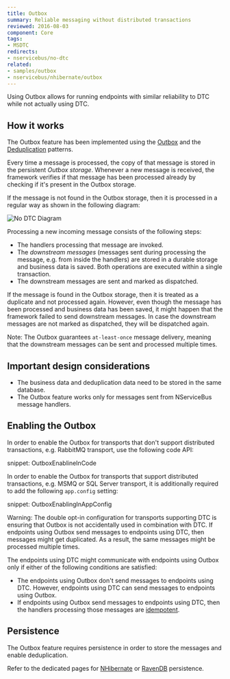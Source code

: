 ```yaml
---
title: Outbox
summary: Reliable messaging without distributed transactions
reviewed: 2016-08-03
component: Core
tags:
- MSDTC
redirects:
- nservicebus/no-dtc
related:
- samples/outbox
- nservicebus/nhibernate/outbox
---
```


Using Outbox allows for running endpoints with similar reliability to DTC while not actually using DTC.


## How it works

The Outbox feature has been implemented using the [Outbox](http://gistlabs.com/2014/05/the-outbox/) and the [Deduplication](https://en.wikipedia.org/wiki/Data_deduplication#In-line_deduplication) patterns.

Every time a message is processed, the copy of that message is stored in the persistent _Outbox storage_. Whenever a new message is received, the framework verifies if that message has been processed already by checking if it's present in the Outbox storage. 

If the message is not found in the Outbox storage, then it is processed in a regular way 
as shown in the following diagram:

![No DTC Diagram](outbox.png)

Processing a new incoming message consists of the following steps:

- The handlers processing that message are invoked.
- The _downstream messages_ (messages sent during processing the message, e.g. from inside the handlers) are stored in a durable storage and business data is saved. Both operations are executed within a single transaction.
- The downstream messages are sent and marked as dispatched.

If the message is found in the Outbox storage, then it is treated as a duplicate and not processed again. However, even though the message has been processed and business data has been saved, it might happen that the framework failed to send downstream messages. In case the downstream messages are not marked as dispatched, they will be dispatched again. 

Note: The Outbox guarantees `at-least-once` message delivery, meaning that the downstream messages can be sent and processed multiple times.


## Important design considerations

 * The business data and deduplication data need to be stored in the same database.
 * The Outbox feature works only for messages sent from NServiceBus message handlers.


## Enabling the Outbox

In order to enable the Outbox for transports that don't support distributed transactions, e.g. RabbitMQ transport, use the following code API:

snippet: OutboxEnablineInCode

In order to enable the Outbox for transports that support distributed transactions, e.g. MSMQ or SQL Server transport, it is additionally required to add the following `app.config` setting:

snippet: OutboxEnablingInAppConfig

Warning: The double opt-in configuration for transports supporting DTC is ensuring that Outbox is not accidentally used in combination with DTC. If endpoints using Outbox send messages to endpoints using DTC, then messages might get duplicated. As a result, the same messages might be processed multiple times. 

The endpoints using DTC might communicate with endpoints using Outbox only if either of the following conditions are satisfied:
- The endpoints using Outbox don't send messages to endpoints using DTC. However, endpoints using DTC can send messages to endpoints using Outbox.
- If endpoints using Outbox send messages to endpoints using DTC, then the handlers processing those messages are [idempotent](https://en.wikipedia.org/wiki/Idempotence).


## Persistence

The Outbox feature requires persistence in order to store the messages and enable deduplication.

Refer to the dedicated pages for [NHibernate](/nservicebus/nhibernate/outbox.md) or [RavenDB](/nservicebus/ravendb/outbox.md) persistence.

